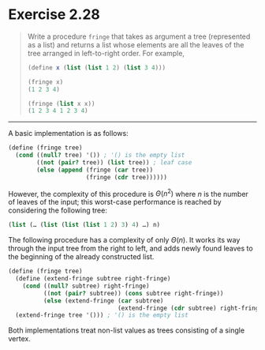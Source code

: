 # Exercise 2.28

> Write a procedure `fringe` that takes as argument a tree (represented as a list) and returns a list whose elements are all the leaves of the tree arranged in left-to-right order.
> For example,
> ```scheme
> (define x (list (list 1 2) (list 3 4)))
>
> (fringe x)
> (1 2 3 4)
>
> (fringe (list x x))
> (1 2 3 4 1 2 3 4)
> ```

---

A basic implementation is as follows:
```scheme
(define (fringe tree)
  (cond ((null? tree) '()) ; '() is the empty list
        ((not (pair? tree)) (list tree)) ; leaf case
        (else (append (fringe (car tree))
                      (fringe (cdr tree))))))
```
However, the complexity of this procedure is $Θ(n^2)$ where $n$ is the number of leaves of the input;
this worst-case performance is reached by considering the following tree:
```scheme
(list (… (list (list (list 1 2) 3) 4) …) n)
```

The following procedure has a complexity of only $Θ(n)$.
It works its way through the input tree from the right to left, and adds newly found leaves to the beginning of the already constructed list.
```scheme
(define (fringe tree)
  (define (extend-fringe subtree right-fringe)
    (cond ((null? subtree) right-fringe)
          ((not (pair? subtree)) (cons subtree right-fringe))
          (else (extend-fringe (car subtree)
                               (extend-fringe (cdr subtree) right-fringe)))))
  (extend-fringe tree '())) ; '() is the empty list
```

Both implementations treat non-list values as trees consisting of a single vertex.
